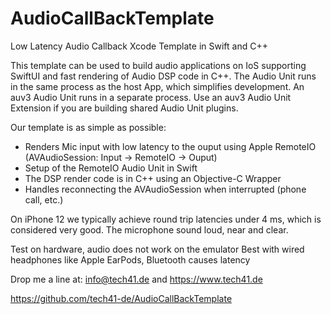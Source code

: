 # AudioCallBackTemplate
Low Latency Audio Callback Xcode Template in Swift and C++

This template can be used to build audio applications on IoS supporting SwiftUI and fast rendering of Audio DSP code in C++.
The Audio Unit runs in the same process as the host App, which simplifies development.
An auv3 Audio Unit runs in a separate process. Use an auv3 Audio Unit Extension if you are building shared Audio Unit plugins.

Our template is as simple as possible:

- Renders Mic input with low latency to the ouput using Apple RemoteIO (AVAudioSession: Input -> RemoteIO -> Ouput)
- Setup of the RemoteIO Audio Unit in Swift
- The DSP render code is in C++ using an Objective-C Wrapper
- Handles reconnecting the AVAudioSession when interrupted (phone call, etc.)

On iPhone 12 we typically achieve round trip latencies under 4 ms, which is considered very good.
The microphone sound loud, near and clear.

Test on hardware, audio does not work on the emulator
Best with wired headphones like Apple EarPods, Bluetooth causes latency

Drop me a line at: info@tech41.de and https://www.tech41.de

https://github.com/tech41-de/AudioCallBackTemplate

